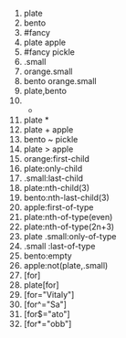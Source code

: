 1.   plate
2.   bento
3.   #fancy
4.   plate apple
5.   #fancy pickle
6.   .small
7.   orange.small
8.   bento orange.small
9.   plate,bento
10.  *
11.  plate *
12.  plate + apple
13.  bento ~ pickle
14.  plate > apple
15.  orange:first-child
16.  plate:only-child
17.  .small:last-child
18.  plate:nth-child(3)
19.  bento:nth-last-child(3)
20.  apple:first-of-type
21.  plate:nth-of-type(even)
22.  plate:nth-of-type(2n+3)
23.  plate .small:only-of-type
24.  .small :last-of-type
25.  bento:empty
26.  apple:not(plate,.small)
27.  [for]
28.  plate[for]
29.  [for="Vitaly"]
30.  [for^="Sa"]
31.  [for$="ato"]
32.  [for*="obb"]